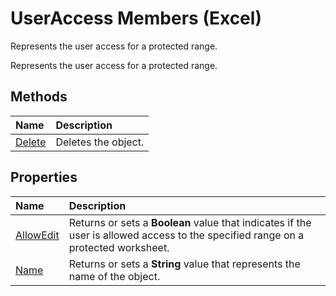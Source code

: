 
# UserAccess Members (Excel)
Represents the user access for a protected range.

Represents the user access for a protected range.


## Methods



|**Name**|**Description**|
|:-----|:-----|
|[Delete](4c064fb7-3d22-0471-71d2-403976eb8d5d.md)|Deletes the object.|

## Properties



|**Name**|**Description**|
|:-----|:-----|
|[AllowEdit](11fc172a-4757-bd14-e0ab-63c9048df981.md)|Returns or sets a  **Boolean** value that indicates if the user is allowed access to the specified range on a protected worksheet.|
|[Name](8a0d694b-58b6-22d3-47e5-6ade061f94b0.md)|Returns or sets a  **String** value that represents the name of the object.|
